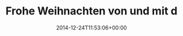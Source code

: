 ---
retweeted: false
source: <a href="http://twitter.com" rel="nofollow">Twitter Web Client</a>
entities:
  hashtags: []
  symbols: []
  user_mentions:
  - name: Nerdkunde Podcast
    screen_name: nerdkunde
    indices:
    - '40'
    - '50'
    id_str: '1325630108'
    id: '1325630108'
  urls:
  - url: http://t.co/jzxx3rvAJU
    expanded_url: http://www.nerdkunde.de/37-nk036-merey-x-mas
    display_url: nerdkunde.de/37-nk036-merey…
    indices:
    - '53'
    - '75'
display_text_range:
- '0'
- '75'
favorite_count: '1'
id_str: '547721626088120320'
truncated: false
retweet_count: '0'
id: '547721626088120320'
possibly_sensitive: false
created_at: Wed Dec 24 11:53:06 +0000 2014
favorited: false
full_text: Frohe Weihnachten von und mit der neuen [@nerdkunde](https://twitter.com/nerdkunde)
  –
lang: de
quote_url: http://www.nerdkunde.de/37-nk036-merey-x-mas
tags:
- pesos:twitter
date: '2014-12-24T11:53:06+00:00'
src: https://twitter.com/bascht/status/547721626088120320
original_url: https://twitter.com/bascht/status/547721626088120320
type: twitter_tweet
text: Frohe Weihnachten von und mit der neuen [@nerdkunde](https://twitter.com/nerdkunde)
  –
title: Frohe Weihnachten von und mit d

---